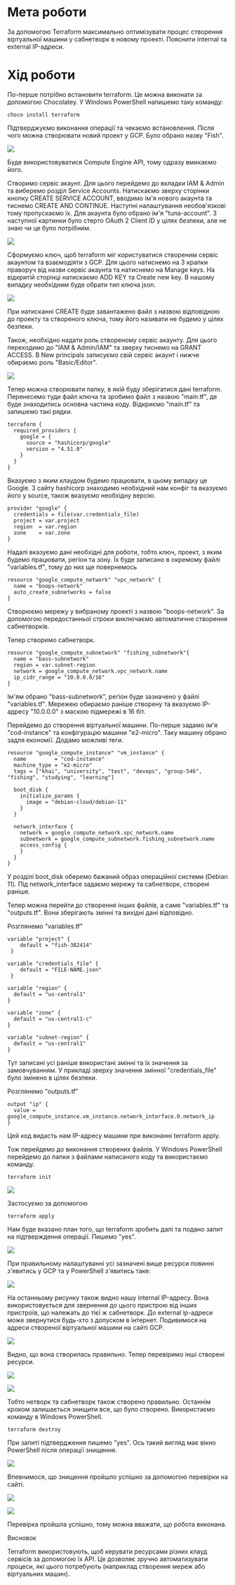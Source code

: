 # Мета роботи

За допомогою Terraform максимально оптимізувати процес створення віртуальної машини у сабнетворк в новому проекті. Пояснити internal та external IP-адреси.

# Хід роботи

По-перше потрібно встановити terraform. Це можна виконати за допомогою Chocolatey. У Windows PowerShell напишемо таку команду:

```
choco install terraform
```

Підтверджуємо виконання операції та чекаємо встановлення. Після чого можна створювати новий проект у GCP. Було обрано назву "Fish".

![](screenshots/project.png)

Буде використовуватися Compute Engine API, тому одразу вмикаємо його.

Створимо сервіс акаунт. Для цього перейдемо до вкладки IAM & Admin та виберемо розділ Service Accounts. Натискаємо зверху сторінки кнопку CREATE SERVICE ACCOUNT, вводимо ім'я нового акаунта та тиснемо CREATE AND CONTINUE. Наступні налаштування необов'язкові тому пропускаємо їх. Для акаунта було обрано ім'я "tuna-account". З наступної картинки було стерто OAuth 2 Client ID у цілях безпеки, але не знаю чи це було потрібним.

![](screenshots/account.png)

Сформуємо ключ, щоб terraform міг користуватися створеним сервіс акаунтом та взаємодіяти з GCP. Для цього натиснемо на 3 крапки праворуч від назви сервіс акаунта та натиснемо на Manage keys. На відкритій сторінці натискаємо ADD KEY та Create new key. В нашому випадку необхідним буде обрати тип ключа json.

![](screenshots/key.png)

При натисканні CREATE буде завантажено файл з назвою відповідною до проекту та створеного ключа, тому його називати не будемо у цілях безпеки. 

Також, необхідно надати роль створеному сервіс акаунту. Для цього переходимо до "IAM & Admin/IAM" та зверху тиснемо на GRANT ACCESS. В New principals записуємо свій сервіс акаунт і нижче обираємо роль "Basic/Editor".

![](screenshots/role.png)

Тепер можна створювати папку, в якій буду зберігатися дані terraform. Перенесемо туди файл ключа та зробимо файл з назвою "main.tf", де буде знаходитись основна частина коду. Відкриємо "main.tf" та запишемо такі рядки.

```
terraform {
  required_providers {
    google = {
      source = "hashicorp/google"
      version = "4.51.0"
    }
  }
}
```

Вказуємо з яким клаудом будемо працювати, в цьому випадку це Google. З сайту hashicorp знаходимо необхідний нам конфіг та вказуємо його у source, також вказуємо необхідну версію.

```
provider "google" {
  credentials = file(var.credentials_file)
  project = var.project
  region  = var.region
  zone    = var.zone
}
```

Надалі вказуємо дані необхідні для роботи, тобто ключ, проект, з яким будемо працювати, регіон та зону. Їх буде записано в окремому файлі "variables.tf", тому до них ще повернемось

```
resource "google_compute_network" "vpc_network" {
  name = "boops-network"
  auto_create_subnetworks = false
}
```

Створюємо мережу у вибраному проекті з назвою "boops-network". За допомогою передостанньої строки виключаємо автоматичне створення сабнетворків.

Тепер створимо сабнетворк.

```
resource "google_compute_subnetwork" "fishing_subnetwork"{
  name = "bass-subnetwork"
  region = var.subnet-region
  network = google_compute_network.vpc_network.name
  ip_cidr_range = "10.0.0.0/16"
}
```

Ім'ям обрано "bass-subnetwork", регіон буде зазначено у файлі "variables.tf". Мережею обираємо раніше створену та вказуємо IP-адресу "10.0.0.0" з маскою підмережі в 16 біт. 

Перейдемо до створення віртуальної машини. По-перше задамо ім'я "cod-instance" та конфігурацію машини "e2-micro". Таку машину обрано задля економії. Додамо можливі теги.

```
resource "google_compute_instance" "vm_instance" {
  name         = "cod-instance"
  machine_type = "e2-micro"
  tags = ["khai", "university", "test", "devops", "group-546", "fishing", "studying", "learning"]
  
  boot_disk {
    initialize_params {
      image = "debian-cloud/debian-11"
    }
  }

  network_interface {
    network = google_compute_network.vpc_network.name
    subnetwork = google_compute_subnetwork.fishing_subnetwork.name
    access_config {
    }
  }
}
```

У розділі boot_disk оберемо бажаний образ операційної системи (Debian 11). Під network_interface задаємо мережу та сабнетворк, створені раніше.

Тепер можна перейти до створення інших файлів, а саме "variables.tf" та "outputs.tf". Вони зберігають змінні та вихідні дані відповідно.

Розглянемо "variables.tf"

```
variable "project" {
    default = "fish-382414"
 }

variable "credentials_file" {
    default = "FILE-NAME.json"
 }

variable "region" {
  default = "us-central1"
}

variable "zone" {
  default = "us-central1-c"
}

variable "subnet-region" {
  default = "us-central1"
}
```

Тут записані усі раніше використані змінні та їх значення за замовчуванням. У прикладі зверху значення змінної "credentials_file" було змінено в цілях безпеки.

Розглянемо "outputs.tf"

```
output "ip" {
  value = google_compute_instance.vm_instance.network_interface.0.network_ip
}
```

Цей код видасть нам IP-адресу машини при виконанні terraform apply.

Тож перейдемо до виконання створених файлів. У Windows PowerShell перейдемо до папки з файлами написаного коду та використаємо команду.

```
terraform init
```

![](screenshots/terraform_init.png)

Застосуємо за допомогою

```
terraform apply
```

Нам буде вказано план того, що terraform зробить далі та подано запит на підтверждення операції. Пишемо "yes".

![](screenshots/apply.png)

При правильному налаштуванні усі зазначені вище ресурси повинні з'явитись у GCP та у PowerShell з'явитись таке:

![](screenshots/applied.png)

На останньому рисунку також видно нашу internal IP-адресу. Вона використовується для звернення до цього пристрою від інших пристроїв, що належать до тієї ж сабнетворк. До external ip-адреси може звернутися будь-хто з допуском в інтернет. Подивимося на адреси створеної віртуальної машини на сайті GCP.

![](screenshots/instances.png)

Видно, що вона створилась правильно. Тепер перевіримо інші створені ресурси.

![](screenshots/network.png)

![](screenshots/subnetwork.png)

Тобто нетворк та сабнетворк також створено правильно. Останнім кроком залишається знищити все, що було створено. Використаємо команду в Windows PowerShell.

```
terraform destroy
```

При запиті підтвердження пишемо "yes". Ось такий вигляд має вікно PowerShell після операції знищення.

![](screenshots/destroyed.png)

Впевнимося, що знищення пройшло успішно за допомогою перевірки на сайті.

![](screenshots/vm-gone.png)

![](screenshots/vpc-gone.png)

Перевірка пройшла успішно, тому можна вважати, що робота виконана.

Висновок

Terraform використовують, щоб керувати ресурсами різних клауд сервісів за допомогою їх API. Це дозволяє зручно автоматизувати процеси, які цього потребують (наприклад створення мереж або віртуальних машин).

